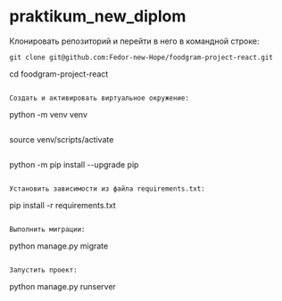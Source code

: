 # praktikum_new_diplom


Клонировать репозиторий и перейти в него в командной строке:

```
git clone git@github.com:Fedor-new-Hope/foodgram-project-react.git

```
cd foodgram-project-react
```

Cоздать и активировать виртуальное окружение:

```
python -m venv venv
```

```
source venv/scripts/activate
```

```
python -m pip install --upgrade pip
```

Установить зависимости из файла requirements.txt:

```
pip install -r requirements.txt
```

Выполнить миграции:

```
python manage.py migrate
```

Запустить проект:

```
python manage.py runserver
```